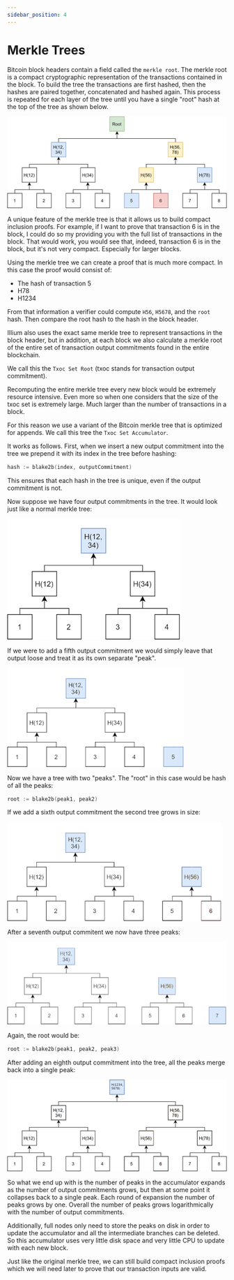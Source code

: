 ```yaml
---
sidebar_position: 4
---
```


# Merkle Trees

Bitcoin block headers contain a field called the `merkle root`. The merkle root is a compact cryptographic representation of 
the transactions contained in the block. To build the tree the transactions are first hashed, then the hashes are paired
together, concatenated and hashed again. This process is repeated for each layer of the tree until you have a single "root"
hash at the top of the tree as shown below.

![Merkle-Tree-1](/img/Merkle-Tree-1.png)

A unique feature of the merkle tree is that it allows us to build compact inclusion proofs. For example, if I want to
prove that transaction 6 is in the block, I could do so my providing you with the full list of transactions in the block.
That would work, you would see that, indeed, transaction 6 is in the block, but it's not very compact. Especially
for larger blocks. 

Using the merkle tree we can create a proof that is much more compact. In this case the proof would consist of:
- The hash of transaction 5
- H78
- H1234

From that information a verifier could compute `H56`, `H5678`, and the `root` hash. Then compare the root hash to the hash in
the block header. 

Illium also uses the exact same merkle tree to represent transactions in the block header, but in addition, at each block
we also calculate a merkle root of the entire set of transaction output commitments found in the entire blockchain. 

We call this the `Txoc Set Root` (txoc stands for transaction output commitment).

Recomputing the entire merkle tree every new block would be extremely resource intensive. Even more so when one considers
that the size of the txoc set is extremely large. Much larger than the number of transactions in a block. 

For this reason we use a variant of the Bitcoin merkle tree that is optimized for appends. We call this tree the `Txoc
Set Accumulator`.

It works as follows. First, when we insert a new output commitment into the tree we prepend it with its index in the tree before
hashing:

```go
hash := blake2b(index, outputCommitment)
```

This ensures that each hash in the tree is unique, even if the output commitment is not. 

Now suppose we have four output commitments in the tree. It would look just like a normal merkle tree:

![Merkle-Tree-2](/img/Merkle-Tree-2.png)

If we were to add a fifth output commitment we would simply leave that output loose and treat it as its own separate "peak". 

![Merkle-Tree-3](/img/Merkle-Tree-3.png)

Now we have a tree with two "peaks". The "root" in this case would be hash of all the peaks:

```go
root := blake2b(peak1, peak2)
```

If we add a sixth output commitment the second tree grows in size:

![Merkle-Tree-4](/img/Merkle-Tree-4.png)

After a seventh output commitent we now have three peaks:

![Merkle-Tree-5](/img/Merkle-Tree-5.png)

Again, the root would be:

```go
root := blake2b(peak1, peak2, peak3)
```

After adding an eighth output commitment into the tree, all the peaks merge back into a single peak:

![Merkle-Tree-6](/img/Merkle-Tree-6.png)

So what we end up with is the number of peaks in the accumulator expands as the number of output commitments grows, but then
at some point it collapses back to a single peak. Each round of expansion the number of peaks grows by one. Overall the number
of peaks grows logarithmically with the number of output commitments. 

Additionally, full nodes only need to store the peaks on disk in order to update the accumulator and all the intermediate
branches can be deleted. So this accumulator uses very little disk space and very little CPU to update with each new block.

Just like the original merkle tree, we can still build compact inclusion proofs which we will need later to prove
that our transaction inputs are valid.